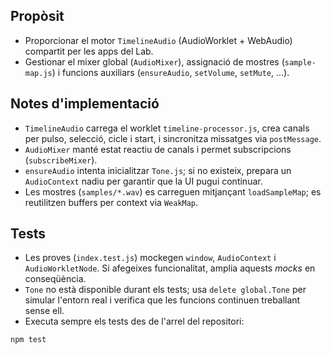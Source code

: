 ## Propòsit
- Proporcionar el motor `TimelineAudio` (AudioWorklet + WebAudio) compartit per les
  apps del Lab.
- Gestionar el mixer global (`AudioMixer`), assignació de mostres (`sample-map.js`)
  i funcions auxiliars (`ensureAudio`, `setVolume`, `setMute`, ...).

## Notes d'implementació
- `TimelineAudio` carrega el worklet `timeline-processor.js`, crea canals per pulso,
  selecció, cicle i start, i sincronitza missatges via `postMessage`.
- `AudioMixer` manté estat reactiu de canals i permet subscripcions (`subscribeMixer`).
- `ensureAudio` intenta inicialitzar `Tone.js`; si no existeix, prepara un
  `AudioContext` nadiu per garantir que la UI pugui continuar.
- Les mostres (`samples/*.wav`) es carreguen mitjançant `loadSampleMap`; es
  reutilitzen buffers per context via `WeakMap`.

## Tests
- Les proves (`index.test.js`) mockegen `window`, `AudioContext` i `AudioWorkletNode`.
  Si afegeixes funcionalitat, amplia aquests _mocks_ en conseqüència.
- `Tone` no està disponible durant els tests; usa `delete global.Tone` per simular
  l'entorn real i verifica que les funcions continuen treballant sense ell.
- Executa sempre els tests des de l'arrel del repositori:

```bash
npm test
```

